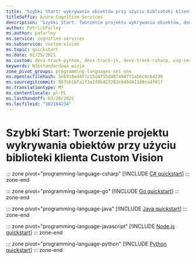 ```yaml
---
title: 'Szybki Start: wykrywanie obiektów przy użyciu biblioteki klienta Custom Vision'
titleSuffix: Azure Cognitive Services
description: 'Szybki Start: Tworzenie projektu wykrywania obiektów, dodawanie tagów, przekazywanie obrazów, uczenie projektu i wykrywanie obiektów przy użyciu biblioteki klienta Custom Vision.'
author: PatrickFarley
ms.author: pafarley
ms.service: cognitive-services
ms.subservice: custom-vision
ms.topic: quickstart
ms.date: 02/25/2021
ms.custom: devx-track-python, devx-track-js, devx-track-csharp, cog-serv-seo-aug-2020
keywords: Niestandardowa wizja
zone_pivot_groups: programming-languages-set-one
ms.openlocfilehash: 5eb910ed4f7c15a4755dd8f494771a56c4c64230
ms.sourcegitcommit: 867cb1b7a1f3a1f0b427282c648d411d0ca4f81f
ms.translationtype: MT
ms.contentlocale: pl-PL
ms.lasthandoff: 03/20/2021
ms.locfileid: "102184234"
---
```

# <a name="quickstart-create-an-object-detection-project-with-the-custom-vision-client-library"></a>Szybki Start: Tworzenie projektu wykrywania obiektów przy użyciu biblioteki klienta Custom Vision

::: zone pivot="programming-language-csharp"
[!INCLUDE [C# quickstart](../includes/quickstarts/csharp-tutorial-od.md)]
::: zone-end

::: zone pivot="programming-language-go"
[!INCLUDE [Go quickstart](../includes/quickstarts/go-tutorial-object-detection.md)]
::: zone-end

::: zone pivot="programming-language-java"
[!INCLUDE [Java quickstart](../includes/quickstarts/java-tutorial-od.md)]
::: zone-end

::: zone pivot="programming-language-javascript"
[!INCLUDE [Node.js quickstart](../includes/quickstarts/node-tutorial-object-detection.md)]
::: zone-end

::: zone pivot="programming-language-python"
[!INCLUDE [Python quickstart](../includes/quickstarts/python-tutorial-od.md)]
::: zone-end
